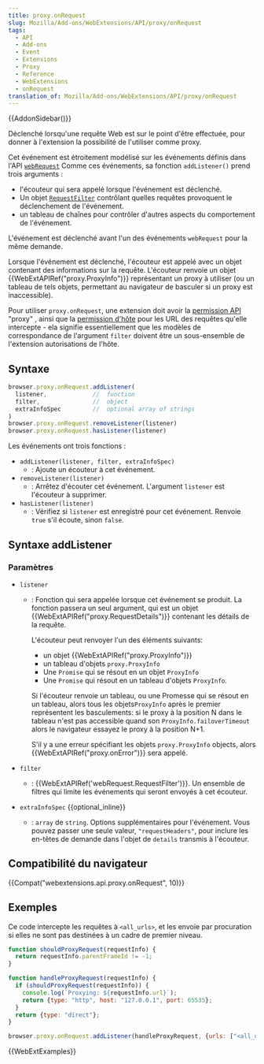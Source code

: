 ```yaml
---
title: proxy.onRequest
slug: Mozilla/Add-ons/WebExtensions/API/proxy/onRequest
tags:
  - API
  - Add-ons
  - Event
  - Extensions
  - Proxy
  - Reference
  - WebExtensions
  - onRequest
translation_of: Mozilla/Add-ons/WebExtensions/API/proxy/onRequest
---
```

{{AddonSidebar()}}

Déclenché lorsqu'une requête Web est sur le point d'être effectuée, pour donner à l'extension la possibilité de l'utiliser comme proxy.

Cet événement est étroitement modélisé sur les événements définis dans l'API  [`webRequest`](/fr/Add-ons/WebExtensions/API/webRequest) Comme ces événements, sa fonction `addListener()` prend trois arguments :

- l'écouteur qui sera appelé lorsque l'événement est déclenché.
- Un objet [`RequestFilter`](/fr/Add-ons/WebExtensions/API/webRequest/RequestFilter) contrôlant quelles requêtes provoquent le déclenchement de l'événement.
- un tableau de chaînes pour contrôler d'autres aspects du comportement de l'événement.

L'événement est déclenché avant l'un des événements `webRequest` pour la même demande.

Lorsque l'événement est déclenché, l'écouteur est appelé avec un objet contenant des informations sur la requête. L'écouteur renvoie un objet {{WebExtAPIRef("proxy.ProxyInfo")}} représentant un proxy à utiliser (ou un tableau de tels objets, permettant au navigateur de basculer si un proxy est inaccessible).

Pour utiliser `proxy.onRequest`, une extension doit avoir la [permission API](/fr/Add-ons/WebExtensions/manifest.json/permissions#API_permissions) "proxy" , ainsi que la [permission d'hôte](/fr/Add-ons/WebExtensions/manifest.json/permissions#Host_permissions) pour les URL des requêtes qu'elle intercepte - ela signifie essentiellement que les modèles de correspondance de l'argument `filter` doivent être un sous-ensemble de l'extension autorisations de l'hôte.

## Syntaxe

```js
browser.proxy.onRequest.addListener(
  listener,             //  function
  filter,               //  object
  extraInfoSpec         //  optional array of strings
)
browser.proxy.onRequest.removeListener(listener)
browser.proxy.onRequest.hasListener(listener)
```

Les événements ont trois fonctions :

- `addListener(listener, filter, extraInfoSpec)`
  - : Ajoute un écouteur à cet événement.
- `removeListener(listener)`
  - : Arrêtez d'écouter cet événement. L'argument `listener` est l'écouteur à supprimer.
- `hasListener(listener)`
  - : Vérifiez si `listener` est enregistré pour cet événement. Renvoie `true` s'il écoute, sinon `false`.

## Syntaxe addListener

### Paramètres

- `listener`

  - : Fonction qui sera appelée lorsque cet événement se produit. La fonction passera un seul argument, qui est un objet {{WebExtAPIRef("proxy.RequestDetails")}} contenant les détails de la requête.

    L'écouteur peut renvoyer l'un des éléments suivants:

    - un objet {{WebExtAPIRef("proxy.ProxyInfo")}}
    - un tableau d'objets `proxy.ProxyInfo`
    - Une `Promise` qui se résout en un objet `ProxyInfo`
    - Une `Promise` qui résout en un tableau d'objets `ProxyInfo`.

    Si l'écouteur renvoie un tableau, ou une Promesse qui se résout en un tableau, alors tous les objets`ProxyInfo` après le premier représentent les basculements: si le proxy à la position N dans le tableau n'est pas accessible quand son `ProxyInfo.failoverTimeout` alors le navigateur essayez le proxy à la position N+1.

    S'il y a une erreur spécifiant les objets `proxy.ProxyInfo` objects, alors {{WebExtAPIRef("proxy.onError")}} sera appelé.

- `filter`
  - : {{WebExtAPIRef('webRequest.RequestFilter')}}. Un ensemble de filtres qui limite les événements qui seront envoyés à cet écouteur.
- `extraInfoSpec` {{optional_inline}}
  - : `array` de `string`. Options supplémentaires pour l'événement. Vous pouvez passer une seule valeur, `"requestHeaders"`, pour inclure les en-têtes de demande dans l'objet de `details` transmis à l'écouteur.

## Compatibilité du navigateur

{{Compat("webextensions.api.proxy.onRequest", 10)}}

## Exemples

Ce code intercepte les requêtes à `<all_urls>`, et les envoie par procuration si elles ne sont pas destinées à un cadre de premier niveau.

```js
function shouldProxyRequest(requestInfo) {
  return requestInfo.parentFrameId != -1;
}

function handleProxyRequest(requestInfo) {
  if (shouldProxyRequest(requestInfo)) {
    console.log(`Proxying: ${requestInfo.url}`);
    return {type: "http", host: "127.0.0.1", port: 65535};
  }
  return {type: "direct"};
}

browser.proxy.onRequest.addListener(handleProxyRequest, {urls: ["<all_urls>"]});
```

{{WebExtExamples}}

